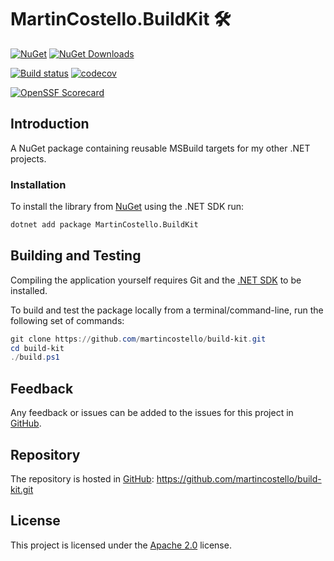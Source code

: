 # MartinCostello.BuildKit 🛠️

[![NuGet][package-badge-version]][package-download]
[![NuGet Downloads][package-badge-downloads]][package-download]

[![Build status][build-badge]][build-status]
[![codecov][coverage-badge]][coverage-report]

[![OpenSSF Scorecard][scorecard-badge]][scorecard-report]

## Introduction

A NuGet package containing reusable MSBuild targets for my other .NET projects.

### Installation

To install the library from [NuGet](https://www.nuget.org/packages/MartinCostello.BuildKit/ "MartinCostello.BuildKit on NuGet.org") using the .NET SDK run:

```sh
dotnet add package MartinCostello.BuildKit
```

## Building and Testing

Compiling the application yourself requires Git and the [.NET SDK][dotnet-sdk] to be installed.

To build and test the package locally from a terminal/command-line, run the
following set of commands:

```powershell
git clone https://github.com/martincostello/build-kit.git
cd build-kit
./build.ps1
```

## Feedback

Any feedback or issues can be added to the issues for this project in [GitHub][issues].

## Repository

The repository is hosted in [GitHub][repo]: <https://github.com/martincostello/build-kit.git>

## License

This project is licensed under the [Apache 2.0][license] license.

[build-badge]: https://github.com/martincostello/build-kit/actions/workflows/build.yml/badge.svg?branch=main&event=push
[build-status]: https://github.com/martincostello/build-kit/actions?query=workflow%3Abuild+branch%3Amain+event%3Apush "Continuous Integration for this project"
[coverage-badge]: https://codecov.io/gh/martincostello/build-kit/branch/main/graph/badge.svg
[coverage-report]: https://codecov.io/gh/martincostello/build-kit "Code coverage report for this project"
[dotnet-sdk]: https://dotnet.microsoft.com/download "Download the .NET SDK"
[issues]: https://github.com/martincostello/build-kit "Issues for this project on GitHub.com"
[license]: https://www.apache.org/licenses/LICENSE-2.0.txt "The Apache 2.0 license"
[package-badge-downloads]: https://img.shields.io/nuget/dt/MartinCostello.BuildKit?logo=nuget&label=Downloads&color=blue
[package-badge-version]: https://img.shields.io/nuget/v/MartinCostello.BuildKit?logo=nuget&label=Latest&color=blue
[package-download]: https://www.nuget.org/packages/MartinCostello.BuildKit "Download MartinCostello.BuildKit from NuGet"
[repo]: https://github.com/martincostello/build-kit "This project on GitHub.com"
[scorecard-badge]: https://api.securityscorecards.dev/projects/github.com/martincostello/build-kit/badge
[scorecard-report]: https://securityscorecards.dev/viewer/?uri=github.com/martincostello/build-kit "OpenSSF Scorecard for this project"
